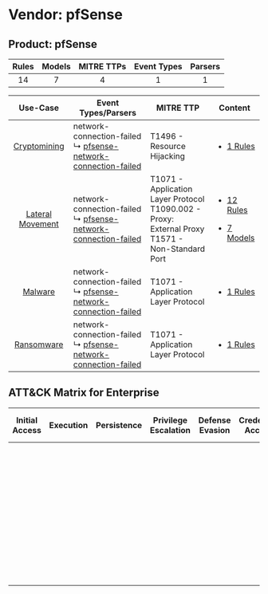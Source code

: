 Vendor: pfSense
===============
Product: pfSense
----------------
| Rules | Models | MITRE TTPs | Event Types | Parsers |
|:-----:|:------:|:----------:|:-----------:|:-------:|
|  14   |   7    |     4      |      1      |    1    |

|                           Use-Case                           | Event Types/Parsers                                                                                                                  | MITRE TTP                                                                                                | Content                                                                                                      |
|:------------------------------------------------------------:| ------------------------------------------------------------------------------------------------------------------------------------ | -------------------------------------------------------------------------------------------------------- | ------------------------------------------------------------------------------------------------------------ |
|     [Cryptomining](../../../UseCases/uc_cryptomining.md)     |  network-connection-failed<br> ↳ [pfsense-network-connection-failed](Parsers/parserContent_pfsense-network-connection-failed.md)<br> | T1496 - Resource Hijacking<br>                                                                           | [<ul><li>1 Rules</li></ul>](Rules_Models/r_m_pfsense_pfsense_Cryptomining.md)                                |
| [Lateral Movement](../../../UseCases/uc_lateral_movement.md) |  network-connection-failed<br> ↳ [pfsense-network-connection-failed](Parsers/parserContent_pfsense-network-connection-failed.md)<br> | T1071 - Application Layer Protocol<br>T1090.002 - Proxy: External Proxy<br>T1571 - Non-Standard Port<br> | [<ul><li>12 Rules</li></ul><ul><li>7 Models</li></ul>](Rules_Models/r_m_pfsense_pfsense_Lateral_Movement.md) |
|          [Malware](../../../UseCases/uc_malware.md)          |  network-connection-failed<br> ↳ [pfsense-network-connection-failed](Parsers/parserContent_pfsense-network-connection-failed.md)<br> | T1071 - Application Layer Protocol<br>                                                                   | [<ul><li>1 Rules</li></ul>](Rules_Models/r_m_pfsense_pfsense_Malware.md)                                     |
|       [Ransomware](../../../UseCases/uc_ransomware.md)       |  network-connection-failed<br> ↳ [pfsense-network-connection-failed](Parsers/parserContent_pfsense-network-connection-failed.md)<br> | T1071 - Application Layer Protocol<br>                                                                   | [<ul><li>1 Rules</li></ul>](Rules_Models/r_m_pfsense_pfsense_Ransomware.md)                                  |

ATT&CK Matrix for Enterprise
----------------------------
| Initial Access | Execution | Persistence | Privilege Escalation | Defense Evasion | Credential Access | Discovery | Lateral Movement | Collection | Command and Control                                                                                                                                                                                                                                                                           | Exfiltration | Impact                                                                  |
| -------------- | --------- | ----------- | -------------------- | --------------- | ----------------- | --------- | ---------------- | ---------- | --------------------------------------------------------------------------------------------------------------------------------------------------------------------------------------------------------------------------------------------------------------------------------------------- | ------------ | ----------------------------------------------------------------------- |
|                |           |             |                      |                 |                   |           |                  |            | [Non-Standard Port](https://attack.mitre.org/techniques/T1571)<br><br>[Proxy: External Proxy](https://attack.mitre.org/techniques/T1090/002)<br><br>[Application Layer Protocol](https://attack.mitre.org/techniques/T1071)<br><br>[Proxy](https://attack.mitre.org/techniques/T1090)<br><br> |              | [Resource Hijacking](https://attack.mitre.org/techniques/T1496)<br><br> |
